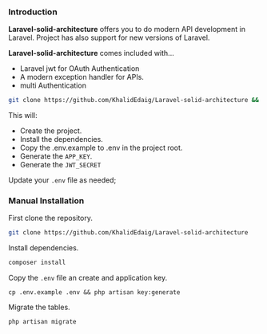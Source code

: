 ### Introduction

**Laravel-solid-architecture** offers you to do modern API development in Laravel. Project has also support for new versions of Laravel.

**Laravel-solid-architecture** comes included with...

* Laravel jwt for OAuth Authentication
* A modern exception handler for APIs.
* multi Authentication



```bash
git clone https://github.com/KhalidEdaig/Laravel-solid-architecture && cd Laravel-solid-architecture && composer install 
```

This will:

- Create the project.
- Install the dependencies.
- Copy the .env.example to .env in the project root.
- Generate the `APP_KEY`.
- Generate the `JWT_SECRET`

Update your `.env` file as needed;

### Manual Installation

First clone the repository.
```bash
git clone https://github.com/KhalidEdaig/Laravel-solid-architecture
```

Install dependencies.

```bash
composer install
```

Copy the `.env` file an create and application key.

```
cp .env.example .env && php artisan key:generate
```

Migrate the tables.

```
php artisan migrate
```
